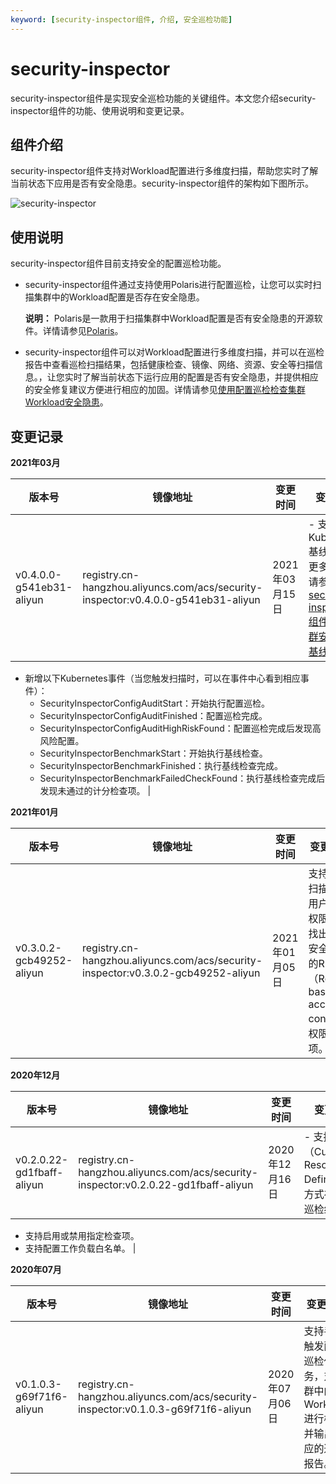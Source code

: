 ```yaml
---
keyword: [security-inspector组件, 介绍, 安全巡检功能]
---
```


# security-inspector

security-inspector组件是实现安全巡检功能的关键组件。本文您介绍security-inspector组件的功能、使用说明和变更记录。

## 组件介绍

security-inspector组件支持对Workload配置进行多维度扫描，帮助您实时了解当前状态下应用是否有安全隐患。security-inspector组件的架构如下图所示。

![security-inspector](https://static-aliyun-doc.oss-accelerate.aliyuncs.com/assets/img/zh-CN/2814805061/p129654.png)

## 使用说明

security-inspector组件目前支持安全的配置巡检功能。

-   security-inspector组件通过支持使用Polaris进行配置巡检，让您可以实时扫描集群中的Workload配置是否存在安全隐患。

    **说明：** Polaris是一款用于扫描集群中Workload配置是否有安全隐患的开源软件。详情请参见[Polaris](https://github.com/FairwindsOps/polaris)。

-   security-inspector组件可以对Workload配置进行多维度扫描，并可以在巡检报告中查看巡检扫描结果，包括健康检查、镜像、网络、资源、安全等扫描信息。，让您实时了解当前状态下运行应用的配置是否有安全隐患，并提供相应的安全修复建议方便进行相应的加固。详情请参见[使用配置巡检检查集群Workload安全隐患](/intl.zh-CN/Kubernetes集群用户指南/安全/容器应用安全/使用配置巡检检查集群Workload安全隐患.md)。

## 变更记录

**2021年03月**

|版本号|镜像地址|变更时间|变更内容|
|---|----|----|----|
|v0.4.0.0-g541eb31-aliyun|registry.cn-hangzhou.aliyuncs.com/acs/security-inspector:v0.4.0.0-g541eb31-aliyun|2021年03月15日|-   支持CIS Kubernetes基线检查。更多信息，请参见[使用security-inspector组件实现集群安全CIS基线检查](/intl.zh-CN/Kubernetes集群用户指南/安全/基础设施安全/使用security-inspector组件实现集群安全CIS基线检查.md)。
-   新增以下Kubernetes事件（当您触发扫描时，可以在事件中心看到相应事件）：
    -   SecurityInspectorConfigAuditStart：开始执行配置巡检。
    -   SecurityInspectorConfigAuditFinished：配置巡检完成。
    -   SecurityInspectorConfigAuditHighRiskFound：配置巡检完成后发现高风险配置。
    -   SecurityInspectorBenchmarkStart：开始执行基线检查。
    -   SecurityInspectorBenchmarkFinished：执行基线检查完成。
    -   SecurityInspectorBenchmarkFailedCheckFound：执行基线检查完成后发现未通过的计分检查项。 |

**2021年01月**

|版本号|镜像地址|变更时间|变更内容|
|---|----|----|----|
|v0.3.0.2-gcb49252-aliyun|registry.cn-hangzhou.aliyuncs.com/acs/security-inspector:v0.3.0.2-gcb49252-aliyun|2021年01月05日|支持通过扫描匿名用户访问权限配置找出存在安全隐患的RBAC（Role-based access control）权限配置项。|

**2020年12月**

|版本号|镜像地址|变更时间|变更内容|
|---|----|----|----|
|v0.2.0.22-gd1fbaff-aliyun|registry.cn-hangzhou.aliyuncs.com/acs/security-inspector:v0.2.0.22-gd1fbaff-aliyun|2020年12月16日|-   支持以CRD（Custom Resource Definitions）方式存储最新巡检结果。
-   支持启用或禁用指定检查项。
-   支持配置工作负载白名单。 |

**2020年07月**

|版本号|镜像地址|变更时间|变更内容|
|---|----|----|----|
|v0.1.0.3-g69f71f6-aliyun|registry.cn-hangzhou.aliyuncs.com/acs/security-inspector:v0.1.0.3-g69f71f6-aliyun|2020年07月06日|支持手动触发配置巡检任务，对集群中的Workload进行检查并输出相应的巡检报告。|

